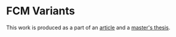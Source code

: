# FCM Variants
This work is produced as a part of an [article](doi.org/10.62476/jmte9269) and a [master's thesis](tinyurl.com/msc-thesis-orkun-gurler).
